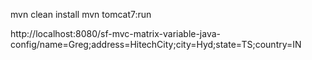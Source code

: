 mvn clean install
mvn tomcat7:run

http://localhost:8080/sf-mvc-matrix-variable-java-config/name=Greg;address=HitechCity;city=Hyd;state=TS;country=IN